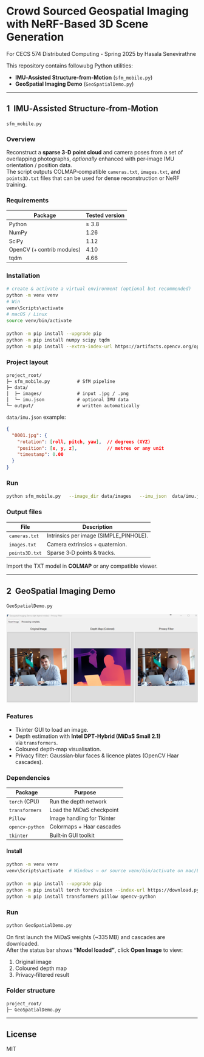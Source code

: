 # Crowd Sourced Geospatial Imaging with NeRF-Based 3D Scene Generation
For CECS 574 Distributed Computing - Spring 2025 by Hasala Senevirathne

This repository contains followubg Python utilities:

* **IMU‑Assisted Structure‑from‑Motion** (`sfm_mobile.py`)
* **GeoSpatial Imaging Demo** (`GeoSpatialDemo.py`)

---

## 1  IMU‑Assisted Structure‑from‑Motion  
`sfm_mobile.py`

### Overview
Reconstruct a **sparse 3‑D point cloud** and camera poses from a set of overlapping photographs, _optionally_ enhanced with per‑image IMU orientation / position data.  
The script outputs COLMAP‑compatible `cameras.txt`, `images.txt`, and `points3D.txt` files that can be used for dense reconstruction or NeRF training.

### Requirements
| Package | Tested version |
|---------|---------------|
| Python  | ≥ 3.8 |
| NumPy   | 1.26 |
| SciPy   | 1.12 |
| OpenCV (+ contrib modules) | 4.10 |
| tqdm    | 4.66 |

### Installation
```bash
# create & activate a virtual environment (optional but recommended)
python -m venv venv
# Win
venv\Scripts\activate
# macOS / Linux
source venv/bin/activate

python -m pip install --upgrade pip
python -m pip install numpy scipy tqdm
python -m pip install --extra-index-url https://artifacts.opencv.org/opencv-python/ opencv-contrib-python
```

### Project layout
```text
project_root/
├─ sfm_mobile.py          # SfM pipeline
├─ data/
│  ├─ images/             # input .jpg / .png
│  └─ imu.json            # optional IMU data
└─ output/                # written automatically
```
`data/imu.json` example:
```json
{
  "0001.jpg": {
    "rotation": [roll, pitch, yaw],  // degrees (XYZ)
    "position": [x, y, z],           // metres or any unit
    "timestamp": 0.00
  }
}
```
### Run
```bash
python sfm_mobile.py   --image_dir data/images   --imu_json  data/imu.json   --output_dir output
```

### Output files
| File | Description |
|------|-------------|
| `cameras.txt` | Intrinsics per image (SIMPLE_PINHOLE). |
| `images.txt`  | Camera extrinsics + quaternion. |
| `points3D.txt`| Sparse 3‑D points & tracks. |

Import the TXT model in **COLMAP** or any compatible viewer.

---

## 2  GeoSpatial Imaging Demo  
`GeoSpatialDemo.py` 

![Diagram](./depth.png)
### Features
* Tkinter GUI to load an image.
* Depth estimation with **Intel DPT‑Hybrid (MiDaS Small 2.1)** via `transformers`.
* Coloured depth‑map visualisation.
* Privacy filter: Gaussian‑blur faces & licence plates (OpenCV Haar cascades).

### Dependencies
| Package | Purpose |
|---------|---------|
| `torch` (CPU) | Run the depth network |
| `transformers` | Load the MiDaS checkpoint |
| `Pillow` | Image handling for Tkinter |
| `opencv-python` | Colormaps + Haar cascades |
| `tkinter` | Built‑in GUI toolkit |

#### Install
```bash
python -m venv venv
venv\Scripts\activate  # Windows — or source venv/bin/activate on mac/Linux

python -m pip install --upgrade pip
python -m pip install torch torchvision --index-url https://download.pytorch.org/whl/cpu
python -m pip install transformers pillow opencv-python
```

### Run
```bash
python GeoSpatialDemo.py
```
On first launch the MiDaS weights (~335 MB) and cascades are downloaded.  
After the status bar shows **“Model loaded”**, click **Open Image** to view:
1. Original image
2. Coloured depth map
3. Privacy‑filtered result

### Folder structure
```text
project_root/
├─ GeoSpatialDemo.py
```
---

## License
MIT
